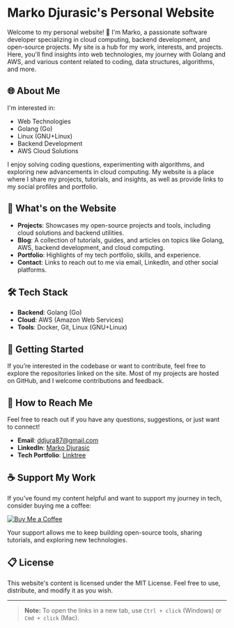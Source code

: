 # Marko Djurasic's Personal Website

Welcome to my personal website! 👋 I'm Marko, a passionate software developer specializing in cloud computing, backend development, and open-source projects. My site is a hub for my work, interests, and projects. Here, you'll find insights into web technologies, my journey with Golang and AWS, and various content related to coding, data structures, algorithms, and more.

## 🌐 About Me

I'm interested in:
- Web Technologies
- Golang (Go)
- Linux (GNU+Linux)
- Backend Development
- AWS Cloud Solutions

I enjoy solving coding questions, experimenting with algorithms, and exploring new advancements in cloud computing. My website is a place where I share my projects, tutorials, and insights, as well as provide links to my social profiles and portfolio.

## 📑 What's on the Website

- **Projects**: Showcases my open-source projects and tools, including cloud solutions and backend utilities.
- **Blog**: A collection of tutorials, guides, and articles on topics like Golang, AWS, backend development, and cloud computing.
- **Portfolio**: Highlights of my tech portfolio, skills, and experience.
- **Contact**: Links to reach out to me via email, LinkedIn, and other social platforms.

## 🛠 Tech Stack

- **Backend**: Golang (Go)
- **Cloud**: AWS (Amazon Web Services)
- **Tools**: Docker, Git, Linux (GNU+Linux)

## 🚀 Getting Started

If you’re interested in the codebase or want to contribute, feel free to explore the repositories linked on the site. Most of my projects are hosted on GitHub, and I welcome contributions and feedback.

## 💌 How to Reach Me

Feel free to reach out if you have any questions, suggestions, or just want to connect!

- **Email**: [ddjura87@gmail.com](mailto:ddjura87@gmail.com)
- **LinkedIn**: [Marko Djurasic](https://www.linkedin.com/in/markodurasic/)
- **Tech Portfolio**: [Linktree](https://linktr.ee/techmarko)

## ☕ Support My Work

If you've found my content helpful and want to support my journey in tech, consider buying me a coffee:

[![Buy Me a Coffee](https://img.buymeacoffee.com/button-api/?text=Buy%20me%20a%20coffee&emoji=&slug=techmarko&button_colour=FFDD00&font_colour=000000&font_family=Arial&outline_colour=000000&coffee_colour=ffffff)](https://www.buymeacoffee.com/techmarko)

Your support allows me to keep building open-source tools, sharing tutorials, and exploring new technologies.

## 📋 License

This website's content is licensed under the MIT License. Feel free to use, distribute, and modify it as you wish.

---

> **Note:** To open the links in a new tab, use `Ctrl + click` (Windows) or `Cmd + click` (Mac).
